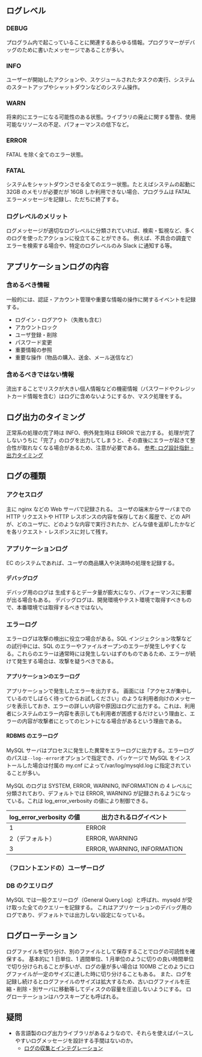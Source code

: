 ## ログレベル

### DEBUG

プログラム内で起こっていることに関連するあらゆる情報。プログラマーがデバッグのために書いたメッセージであることが多い。

### INFO

ユーザーが開始したアクションや、スケジュールされたタスクの実行、システムのスタートアップやシャットダウンなどのシステム操作。

### WARN

将来的にエラーになる可能性のある状態。ライブラリの廃止に関する警告、使用可能なリソースの不足、パフォーマンスの低下など。

### ERROR

FATAL を除く全てのエラー状態。

### FATAL

システムをシャットダウンさせる全てのエラー状態。たとえばシステムの起動に 32GB のメモリが必要だが 16GB しか利用できない場合、プログラムは FATAL エラーメッセージを記録し、ただちに終了する。

### ログレベルのメリット

ログメッセージが適切なログレベルに分類されていれば、検索・監視など、多くのログを使ったアクションに役立てることができる。
例えば、不具合の調査でエラーを検索する場合や、特定のログレベルのみ Slack に通知する等。

## アプリケーションログの内容

### 含めるべき情報

一般的には、認証・アカウント管理や重要な情報の操作に関するイベントを記録する。

- ログイン・ログアウト（失敗も含む）
- アカウントロック
- ユーザ登録・削除
- パスワード変更
- 重要情報の参照
- 重要な操作（物品の購入、送金、メール送信など）

### 含めるべきではない情報

流出することでリスクが大きい個人情報などの機密情報（パスワードやクレジットカード情報を含む）はログに含めないようにするか、マスク処理をする。

## ログ出力のタイミング

正常系の処理の完了時は INFO、例外発生時は ERROR で出力する。
処理が完了しないうちに「完了」のログを出力してしまうと、その直後にエラーが起きて整合性が取れなくなる場合があるため、注意が必要である。
[参考: ログ設計指針 - 出力タイミング](https://qiita.com/nanasess/items/350e59b29cceb2f122b3#%E5%87%BA%E5%8A%9B%E3%82%BF%E3%82%A4%E3%83%9F%E3%83%B3%E3%82%B0)

## ログの種類

### アクセスログ

主に nginx などの Web サーバで記録される。
ユーザの端末からサーバまでの HTTP リクエストや HTTP レスポンスの内容を保存しておく履歴で、どの API が、どのユーザに、どのような内容で実行されたか、どんな値を返却したかなどを各リクエスト・レスポンスに対して残す。

### アプリケーションログ

EC のシステムであれば、ユーザの商品購入や決済時の処理を記録する。

#### デバッグログ

デバッグ用のログは
生成するとデータ量が膨大になり、パフォーマンスに影響が出る場合もある。
デバッグログは、開発環境やテスト環境で取得すべきもので、本番環境では取得するべきではない。

### エラーログ

エラーログは攻撃の検出に役立つ場合がある。SQL インジェクション攻撃などの試行中には、SQL のエラーやファイルオープンのエラーが発生しやすくなる。これらのエラーは通常時には発生しないはずのものであるため、エラーが続けて発生する場合は、攻撃を疑うべきである。

#### アプリケーションのエラーログ

アプリケーションで発生したエラーを出力する。
画面には「アクセスが集中しているのでしばらく待ってからお試しください」のような利用者向けのメッセージを表示しておき、エラーの詳しい内容や原因はログに出力する。これは、利用者にシステムのエラー内容を表示しても利用者が困惑するだけという理由と、エラーの内容が攻撃者にとってのヒントになる場合があるという理由である。

#### RDBMS のエラーログ

MySQL サーバはプロセスに発生した異常をエラーログに出力する。エラーログのパスは`--log--error`オプションで指定でき、パッケージで MySQL をインストールした場合は付属の my.cnf によって/var/log/mysqld.log に指定されていることが多い。

MySQL のログは SYSTEM, ERROR, WARNING, INFORMATION の 4 レベルに分類されており、デフォルトでは ERROR, WARNING が記録されるようになっている。これは log_error_verbosity の値により制御できる。

| log_error_verbosity の値 | 出力されるログイベント      |
| ------------------------ | --------------------------- |
| 1                        | ERROR                       |
| 2（デフォルト）          | ERROR, WARNING              |
| 3                        | ERROR, WARNING, INFORMATION |

### （フロントエンドの）ユーザーログ

### DB のクエリログ

MySQL では一般クエリーログ（General Query Log）と呼ばれ、mysqld が受け取った全てのクエリーを記録する。
これはアプリケーションのデバッグ用のログであり、デフォルトでは出力しない設定になっている。

## ログローテーション

ログファイルを切り分け、別のファイルとして保存することでログの可読性を確保する。
基本的に 1 日単位、1 週間単位、1 月単位のように切りの良い時間単位で切り分けられることが多いが、ログの量が多い場合は 100MB ごとのようにログファイルが一定のサイズに達した時に切り分けることもある。
また、ログを記録し続けるとログファイルのサイズは拡大するため、古いログファイルを圧縮・削除・別サーバに移動等してディスクの容量を圧迫しないようにする。
ログローテーションはハウスキープとも呼ばれる。

## 疑問

- 各言語製のログ出力ライブラリがあるようなので、それらを使えばパースしやすいログメッセージを設計する手間はないのか。
  - [ログの収集とインテグレーション](https://docs.datadoghq.com/ja/logs/log_collection/?tab=host)

